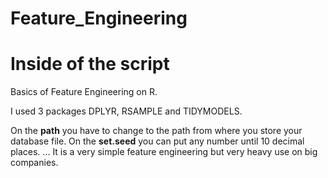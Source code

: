 # Feature_Engineering

# Inside of the script

Basics of Feature Engineering on R.

I used 3 packages DPLYR, RSAMPLE and TIDYMODELS.

On the **path** you have to change to the path from where you store your database file.
On the **set.seed** you can put any number until 10 decimal places.
...
It is a very simple feature engineering but very heavy use on big companies.
